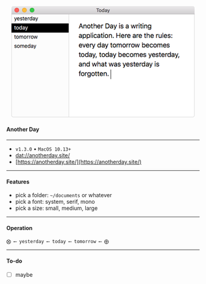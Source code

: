 <p align='center'>
  <img src='screenshot.png' width='480'/>
</p>

#### Another Day

---

- `v1.3.0` • `MacOS 10.13+`
- [dat://anotherday.site/](dat://anotherday.site/)
- [https://anotherday.site/](https://anotherday.site/)

---

#### Features

- pick a folder: `~/documents` or whatever
- pick a font: system, serif, mono
- pick a size: small, medium, large

---

#### Operation

    ⨂ ⟵ yesterday ⟵ today ⟵ tomorrow ⟵ ⨁

---

#### To-do

- [ ] maybe
